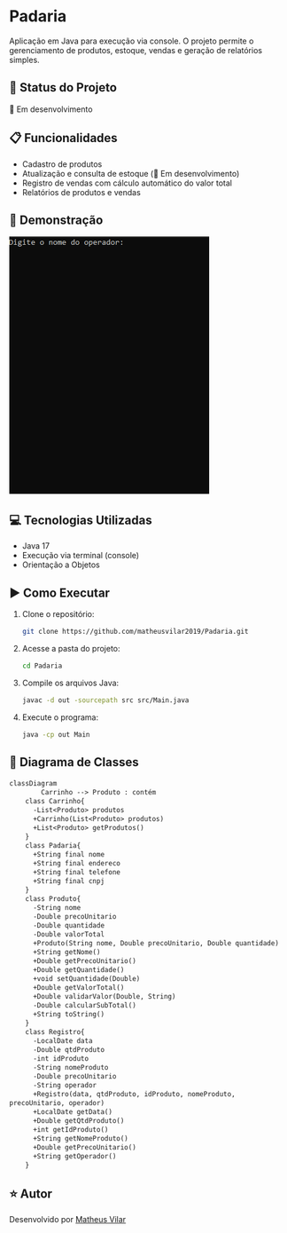 # Padaria
Aplicação em Java para execução via console. O projeto permite o gerenciamento de produtos, estoque, vendas e geração de relatórios simples.

## 🚧 Status do Projeto
🚧 Em desenvolvimento

## 📋 Funcionalidades
- Cadastro de produtos  
- Atualização e consulta de estoque  (🚧 Em desenvolvimento)
- Registro de vendas com cálculo automático do valor total  
- Relatórios de produtos e vendas  

## 🧪 Demonstração
![Demonstração](assets/demo.gif)

## 💻 Tecnologias Utilizadas
- Java 17
- Execução via terminal (console)
- Orientação a Objetos

## ▶️ Como Executar
1. Clone o repositório:
   ```bash
   git clone https://github.com/matheusvilar2019/Padaria.git
   ```
2. Acesse a pasta do projeto:
   ```bash
   cd Padaria
   ```
3. Compile os arquivos Java:
   ```bash
   javac -d out -sourcepath src src/Main.java
   ```
4. Execute o programa:
   ```bash
   java -cp out Main
   ```

## 🧩 Diagrama de Classes
```mermaid
classDiagram
        Carrinho --> Produto : contém
    class Carrinho{
      -List<Produto> produtos
      +Carrinho(List<Produto> produtos)
      +List<Produto> getProdutos()
    }    
    class Padaria{
      +String final nome
      +String final endereco
      +String final telefone
      +String final cnpj
    }    
    class Produto{
      -String nome
      -Double precoUnitario
      -Double quantidade
      -Double valorTotal
      +Produto(String nome, Double precoUnitario, Double quantidade)
      +String getNome()
      +Double getPrecoUnitario()
      +Double getQuantidade()
      +void setQuantidade(Double)
      +Double getValorTotal()
      +Double validarValor(Double, String)
      -Double calcularSubTotal()
      +String toString()
    }
    class Registro{
      -LocalDate data
      -Double qtdProduto
      -int idProduto
      -String nomeProduto
      -Double precoUnitario
      -String operador
      +Registro(data, qtdProduto, idProduto, nomeProduto, precoUnitario, operador)
      +LocalDate getData()
      +Double getQtdProduto()
      +int getIdProduto()
      +String getNomeProduto()
      +Double getPrecoUnitario()
      +String getOperador()
    }
```
   
## ⭐ Autor
Desenvolvido por [Matheus Vilar](https://github.com/matheusvilar2019)
